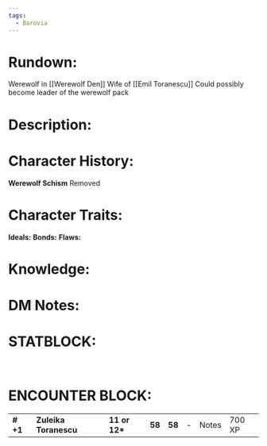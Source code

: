 ```yaml
---
tags:
  - Barovia
---
```

# **Rundown:**

Werewolf in [[Werewolf Den]]
Wife of [[Emil Toranescu]]
Could possibly become leader of the werewolf pack


# **Description:**


# **Character History:**

**Werewolf Schism**
Removed  


# **Character Traits:** 

**Ideals:**
**Bonds:**
**Flaws:**

# **Knowledge:**


# **DM Notes:**

# **STATBLOCK:**

 

# **ENCOUNTER BLOCK:**

|           |                       |                |        |        |     |       |        |
|-----------|-----------------------|----------------|--------|--------|-----|-------|--------|
| **\# +1** | **Zuleika Toranescu** | **11 or 12\*** | **58** | **58** | \-  | Notes | 700 XP |
